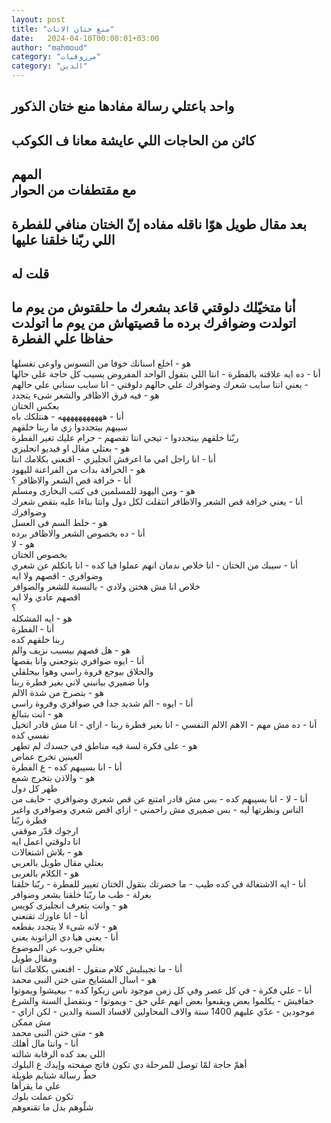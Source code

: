 ```yaml
---
layout: post
title: "منع ختان الاناث"
date:   2024-04-10T00:00:01+03:00
author: "mahmoud"
category: "مرزوقيات"
category: "الدين"
---
```



واحد باعتلي رسالة مفادها منع ختان الذكور  
-  
كائن من الحاجات اللي عايشة معانا ف الكوكب  
-  
المهم  
مع مقتطفات من الحوار  
-  
بعد مقال طويل هوّا ناقله مفاده إنّ الختان منافي للفطرة
اللي ربّنا خلقنا عليها  
-  
قلت له  
-  
أنا متخيّلك دلوقتي قاعد بشعرك ما حلقتوش من يوم ما اتولدت
وضوافرك برده ما قصيتهاش من يوم ما اتولدت حفاظا علي الفطرة  
-  
هو - اخلع اسنانك خوفا من التسوس واوعى تغسلها  
أنا - ده ايه علاقته بالفطرة - انتا اللي بتقول الواحد
المفروض يسيب كل حاجة علي حالها - يعني انتا سايب شعرك وضوافرك علي حالهم
دلوقتي - انا سايب سناني علي حالهم  
هو - فيه فرق الاظافر والشعر شىء يتجدد  
بعكس الختان  
أنا - هههههههههههه - هنتلكك باه  
سيبهم بيتجددوا زي ما ربنا خلقهم  
ربّنا خلقهم بيتجددوا - تيجي انتا تقصهم - حرام عليك تغير
الفطرة  
هو - بعتلي مقال او فيديو انجليزي  
أنا - انا راجل امي ما اعرفش انجليزي - اقنعني بكلامك
انتا  
هو - الخرافة بدات من الفراعنة لليهود  
أنا - خرافة قص الشعر والاظافر ؟  
هو - ومن اليهود للمسلمين فى كتب البخارى ومسلم  
أنا - يعني خرافة قص الشعر والاظافر انتقلت لكل دول وانتا
بناءا عليه بتقص شعرك وضوافرك  
هو - خلط السم فى العسل  
أنا - ده بخصوص الشعر والاظافر برده  
هو - لا  
بخصوص الختان  
أنا - سيبك من الختان - انا خلاص ندمان انهم عملوا فيا
كده - انا باتكلم عن شعري وضوافري - اقصهم ولا ايه  
خلاص انا مش هختن ولادي - بالنسبة للشعر والضوافر  
اقصهم عادي ولا ايه  
؟  
هو - ايه المشكله  
أنا - الفطرة  
ربنا خلقهم كده  
هو - هل قصهم بيسبب نزيف والم  
أنا - ايوه ضوافري بتوجعني وانا بقصها  
والحلاق بيوجع فروة راسي وهوا بيحلقلي  
وانا ضميري بيانبني لاني بغير فطرة ربنا  
هو - بتصرخ من شدة الالم  
أنا - ايوه - الم شديد جدا في ضوافري وفروة راسي  
هو - انت بتبالغ  
أنا - ده مش مهم - الاهم الالم النفسي - انا بغير فطرة
ربنا - ازاي - انا مش قادر اتخيل نفسي كده  
هو - على فكرة لسة فيه مناطق فى جسدك لم تطهر  
العينين تخرج عماص  
أنا - انا بسيبهم كده - ع الفطرة  
هو - والاذن بتخرج شمع  
طهر كل دول  
أنا - لا - انا بسيبهم كده - بس مش قادر امتنع عن قص شعري
وضوافري - خايف من الناس ونظرتها ليه - بس ضميري مش راحمني - ازاي اقص شعري
وضوافري واغير فطرة ربّنا  
ارجوك قدّر موقفي  
انا دلوقتي اعمل ايه  
هو - بلاش اشتغالات  
بعتلي مقال طويل بالعربي  
هو - الكلام بالعربى  
أنا - ايه الاشتغالة في كده طيب - ما حضرتك بتقول الختان
تغيير للفطرة - ربّنا خلقنا بغرلة - طب ما ربّنا خلقنا بشعر وضوافر  
هو - وانت بتعرف انجليزى كويس  
أنا - انا عاوزك تقنعني  
هو - لانه شىء لا يتجدد بقطعه  
أنا - يعني هيا دي الزاتونة يعني  
بعتلي جروب عن الموضوع  
ومقال طويل  
أنا - ما تجيبليش كلام منقول - اقنعني بكلامك
انتا  
هو - اسال المشايخ متى ختن النبى محمد  
أنا - علي فكرة - في كل عصر وفي كل زمن موجود ناس زيكوا
كده - بيعيشوا ويموتوا خفافيش - يكلموا بعض ويقنعوا بعض انهم علي حق -
ويموتوا - وبتفضل السنة والشرع موجودين - عدّي عليهم 1400 سنة والاف
المحاولين لافساد السنة والدين - لكن ازاي - مش ممكن  
هو - متى ختن النبى محمد  
أنا - وانتا مال أهلك  
اللي بعد كده الرقابة شالته  
أهمّ حاجة لمّا توصل للمرحلة دي تكون فاتح صفحته وإيدك ع
البلوك  
حطّ رسالة شتايم طويلة  
علي ما يقرأها  
تكون عملت بلوك  
شلّوهم بدل ما تقنعوهم
